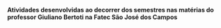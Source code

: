 <strong>Atividades desenvolvidas ao decorrer dos semestres nas matérias do professor Giuliano Bertoti na Fatec São José dos Campos</strong>